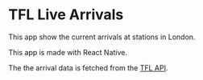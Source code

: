 # TFL Live Arrivals

This app show the current arrivals at stations in London.

This app is made with React Native.

The the arrival data is fetched from the [TFL API]("https://api.tfl.gov.uk/").